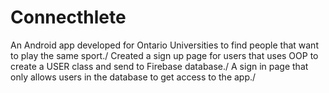 # Connecthlete
An Android app developed for Ontario Universities to find people that want to play the same sport./
Created a sign up page for users that uses OOP to create a USER class and send to Firebase database./
A sign in page that only allows users in the database to get access to the app./
